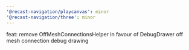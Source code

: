 ```yaml
---
'@recast-navigation/playcanvas': minor
'@recast-navigation/three': minor
---
```


feat: remove OffMeshConnectionsHelper in favour of DebugDrawer off mesh connection debug drawing
